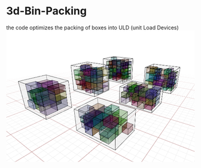 # 3d-Bin-Packing
the code optimizes the packing of boxes into ULD (unit Load Devices)
<img src="https://github.com/Aksgo/3D-ULD-Packing/blob/main/ulds-filled.png?raw=true">

